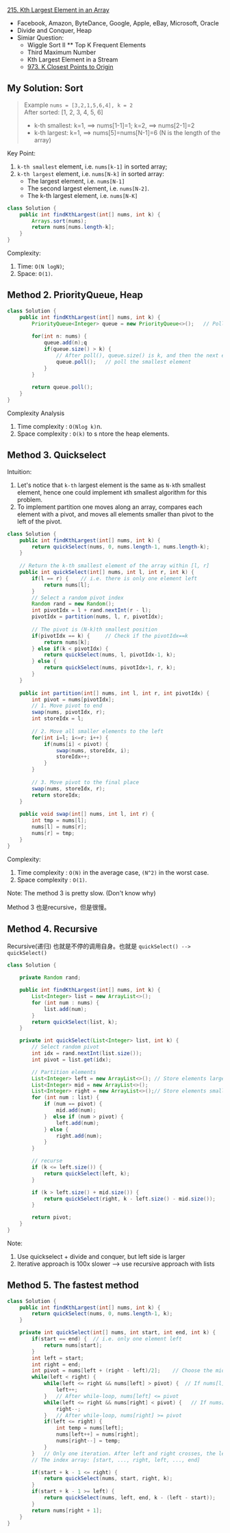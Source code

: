 [215. Kth Largest Element in an Array](https://leetcode.com/problems/kth-largest-element-in-an-array/)

* Facebook, Amazon, ByteDance, Google, Apple, eBay, Microsoft, Oracle
* Divide and Conquer, Heap
* Simiar Question:
    * Wiggle Sort II
    ** Top K Frequent Elements
    * Third Maximum Number
    * Kth Largest Element in a Stream
    * [973. K Closest Points to Origin](https://leetcode.com/problems/k-closest-points-to-origin/)  

## My Solution: Sort
> Example `nums = [3,2,1,5,6,4], k = 2`  
> After sorted: [1, 2, 3, 4, 5, 6]  
> * k-th smallest: k=1, ==> nums[1-1]=1; k=2, ==> nums[2-1]=2   
> * k-th largest: k=1, ==> nums[5]=nums[N-1]=6 (N is the length of the array)

Key Point:
1. `k-th smallest` element, i.e. `nums[k-1]` in sorted array;
2. `k-th largest` element, i.e. `nums[N-k]` in sorted array:
    * The largest element, i.e. `nums[N-1]`
    * The second largest element, i.e. `nums[N-2]`.
    * The k-th largest element, i.e. `nums[N-K]`
```java
class Solution {
    public int findKthLargest(int[] nums, int k) {
        Arrays.sort(nums);
        return nums[nums.length-k];
    }
}
```
Complexity:
1. Time: `O(N logN)`;
2. Space: `O(1)`.


## Method 2. PriorityQueue, Heap
```java
class Solution {
    public int findKthLargest(int[] nums, int k) {
        PriorityQueue<Integer> queue = new PriorityQueue<>();   // Poll the smallest element first
        
        for(int n: nums) {
            queue.add(n);q
            if(queue.size() > k) {
                // After poll(), queue.size() is k, and then the next element will be polled is k-th largest
                queue.poll();   // poll the smallest element
            }
        }
        
        return queue.poll();
    }
}
```
Complexity Analysis
1. Time complexity : `O(Nlog k)`n.
2. Space complexity : `O(k)` to s ntore the heap elements.


## Method 3. Quickselect
Intuition:
1. Let's notice that `k-th` largest element is the same as `N-k`th smallest element, hence one could implement `k`th
smallest algorithm for this problem.
2. To implement partition one moves along an array, compares each element with a pivot, and moves all elements smaller 
than pivot to the left of the pivot.
```java
class Solution {
    public int findKthLargest(int[] nums, int k) {
        return quickSelect(nums, 0, nums.length-1, nums.length-k);
    }
    
    // Return the k-th smallest element of the array within [l, r]
    public int quickSelect(int[] nums, int l, int r, int k) {
        if(l == r) {    // i.e. there is only one element left
            return nums[l];
        }
        // Select a random pivot index
        Random rand = new Random();
        int pivotIdx = l + rand.nextInt(r - l);
        pivotIdx = partition(nums, l, r, pivotIdx);
        
        // The pivot is (N-k)th smallest position
        if(pivotIdx == k) {     // Check if the pivotIdx==k
            return nums[k];
        } else if(k < pivotIdx) {
            return quickSelect(nums, l, pivotIdx-1, k);
        } else {
            return quickSelect(nums, pivotIdx+1, r, k);
        }
    }
    
    public int partition(int[] nums, int l, int r, int pivotIdx) {
        int pivot = nums[pivotIdx];
        // 1. Move pivot to end
        swap(nums, pivotIdx, r);
        int storeIdx = l;
        
        // 2. Move all smaller elements to the left
        for(int i=l; i<=r; i++) {
            if(nums[i] < pivot) {
                swap(nums, storeIdx, i);
                storeIdx++;
            }
        }
        
        // 3. Move pivot to the final place
        swap(nums, storeIdx, r);
        return storeIdx;
    }
    
    public void swap(int[] nums, int l, int r) {
        int tmp = nums[l];
        nums[l] = nums[r];
        nums[r] = tmp;
    }
}
``` 
Complexity:
1. Time complexity : `O(N)` in the average case, `(N^2)` in the worst case.
2. Space complexity : `O(1)`.

Note: The method 3 is pretty slow. (Don't know why)

Method 3 也是recursive，但是很慢。


## Method 4. Recursive
Recursive(递归) 也就是不停的调用自身。也就是 `quickSelect() --> quickSelect()`
```java
class Solution {

    private Random rand;

    public int findKthLargest(int[] nums, int k) {
        List<Integer> list = new ArrayList<>();
        for (int num : nums) {
            list.add(num);
        }
        return quickSelect(list, k);
    }

    private int quickSelect(List<Integer> list, int k) {
        // Select random pivot
        int idx = rand.nextInt(list.size());
        int pivot = list.get(idx);

        // Partition elements
        List<Integer> left = new ArrayList<>(); // Store elements larger then pivot
        List<Integer> mid = new ArrayList<>();
        List<Integer> right = new ArrayList<>();// Store elements smaller than pivot
        for (int num : list) {
            if (num == pivot) {
                mid.add(num);
            }  else if (num > pivot) {
                left.add(num);
            } else {
                right.add(num);
            }
        }

        // recurse 
        if (k <= left.size()) {
            return quickSelect(left, k);
        }

        if (k > left.size() + mid.size()) {
            return quickSelect(right, k - left.size() - mid.size());
        }

        return pivot;
    }
}
```
Note:
1. Use quickselect + divide and conquer, but left side is larger 
2. Iterative approach is 100x slower --> use recursive approach with lists


## Method 5. The fastest method
```java
class Solution {
    public int findKthLargest(int[] nums, int k) {
        return quickSelect(nums, 0, nums.length-1, k);
    }

    private int quickSelect(int[] nums, int start, int end, int k) {
        if(start == end) {  // i.e. only one element left
            return nums[start];
        }
        int left = start;
        int right = end;
        int pivot = nums[left + (right - left)/2];    // Choose the middle element as pivot
        while(left < right) {
            while(left <= right && nums[left] > pivot) {  // If nums[l] > pivot, then skip. ==> descending order
                left++;
            }   // After while-loop, nums[left] <= pivot
            while(left <= right && nums[right] < pivot) {   // If nums[right] < pivot, then skip. ==> the right part contains elements smaller than pivot
                right--;
            }   // After while-loop, nums[right] >= pivot
            if(left <= right) {
                int temp = nums[left];
                nums[left++] = nums[right];
                nums[right--] = temp;
            }
        }   // Only one iteration. After left and right crosses, the left part of the cross point contains elements larger then pivot
        // The index array: [start, ..., right, left, ..., end]

        if(start + k - 1 <= right) {
            return quickSelect(nums, start, right, k);
        }
        if(start + k - 1 >= left) {
            return quickSelect(nums, left, end, k - (left - start));
        }
        return nums[right + 1];
    }
}
```